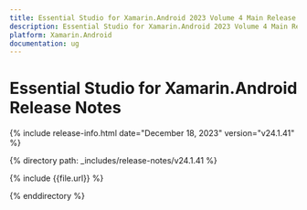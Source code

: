 ```yaml
---
title: Essential Studio for Xamarin.Android 2023 Volume 4 Main Release Release Notes  
description: Essential Studio for Xamarin.Android 2023 Volume 4 Main Release Release Notes  
platform: Xamarin.Android
documentation: ug
---
```


# Essential Studio for Xamarin.Android  Release Notes  

{% include release-info.html date="December 18, 2023"  version="v24.1.41" %} 

{% directory path: _includes/release-notes/v24.1.41 %}

{% include {{file.url}} %}

{% enddirectory %}